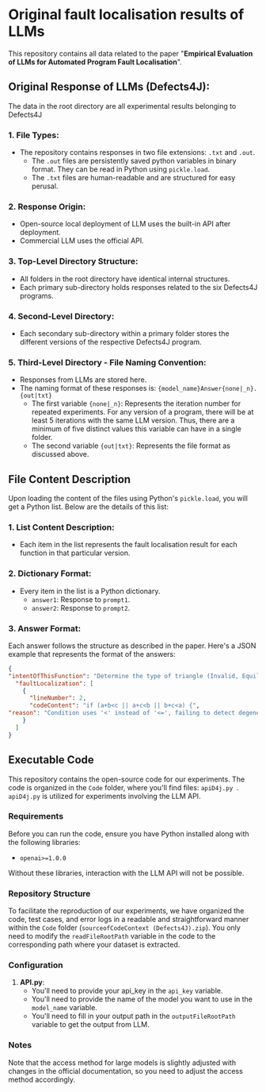# Original fault localisation results of LLMs

This repository contains all data related to the paper "**Empirical Evaluation of LLMs for Automated Program Fault Localisation**".


## Original Response of LLMs (Defects4J):

The data in the root directory are all experimental results belonging to Defects4J

### 1. File Types:

- The repository contains responses in two file extensions: `.txt` and `.out`.
    * The `.out` files are persistently saved python variables in binary format. They can be read in Python using `pickle.load`.
    * The `.txt` files are human-readable and are structured for easy perusal.

### 2. Response Origin:

- Open-source local deployment of LLM uses the built-in API after deployment.
- Commercial LLM uses the official API.

### 3. Top-Level Directory Structure:

- All folders in the root directory have identical internal structures.
- Each primary sub-directory holds responses related to the six Defects4J programs.

### 4. Second-Level Directory:

- Each secondary sub-directory within a primary folder stores the different versions of the respective Defects4J program.

### 5. Third-Level Directory - File Naming Convention:

- Responses from LLMs are stored here.
- The naming format of these responses is: `{model_name}Answer{none|_n}.{out|txt}`
    * The first variable `{none|_n}`: Represents the iteration number for repeated experiments. For any version of a program, there will be at least 5 iterations with the same LLM version. Thus, there are a minimum of five distinct values this variable can have in a single folder.
    * The second variable `{out|txt}`: Represents the file format as discussed above.


## File Content Description

Upon loading the content of the files using Python's `pickle.load`, you will get a Python list. Below are the details of this list:

### 1. List Content Description:

- Each item in the list represents the fault localisation result for each function in that particular version.
  
### 2. Dictionary Format:

- Every item in the list is a Python dictionary.
    * `answer1`: Response to `prompt1`.
    * `answer2`: Response to `prompt2`.

### 3. Answer Format:

Each answer follows the structure as described in the paper.
Here's a JSON example that represents the format of the answers:

```json
{
"intentOfThisFunction": "Determine the type of triangle (Invalid, Equilateral, Isosceles, or Scalene) based on the lengths of its three sides.",
  "faultLocalization": [
    {
      "lineNumber": 2,
      "codeContent": "if (a+b<c || a+c<b || b+c<a) {",
"reason": "Condition uses '<' instead of '<=', failing to detect degenerate triangles where the sum of two sides equals the third."
    }
  ]
}
```

## Executable Code

This repository contains the open-source code for our experiments. The code is organized in the `Code` folder, where you'll find files: `apiD4j.py `. `apiD4j.py` is utilized for experiments involving the LLM API.

### Requirements

Before you can run the code, ensure you have Python installed along with the following libraries:
- `openai>=1.0.0`

Without these libraries, interaction with the LLM API will not be possible.

### Repository Structure

To facilitate the reproduction of our experiments, we have organized the code, test cases, and error logs in a readable and straightforward manner within the `Code` folder (`sourceofCodeContext (Defects4J).zip`). You only need to modify the `readFileRootPath` variable in the code to the corresponding path where your dataset is extracted.

### Configuration

1. **API.py**:
   - You'll need to provide your api_key in the `api_key` variable.
   - You'll need to provide the name of the model you want to use in the `model_name` variable.
   - You'll need to fill in your output path in the `outputFileRootPath` variable to get the output from LLM.

### Notes

Note that the access method for large models is slightly adjusted with changes in the official documentation, so you need to adjust the access method accordingly.